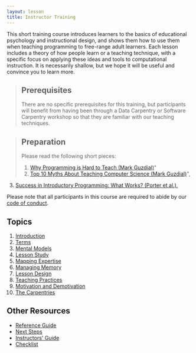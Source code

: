 ```yaml
---
layout: lesson
title: Instructor Training
---
```

This short training course introduces learners to the basics of educational
psychology and instructional design, and shows them how to use them when
teaching programming to free-range adult learners.  Each lesson includes
a theory of how people learn or a teaching technique, with a specific
focus on applying these ideas and tools to computational instruction.
It is necessarily shallow, but we hope it will be useful and convince
you to learn more.

> ## Prerequisites
>
> There are no specific prerequisites for this training,
> but participants will benefit from having been through
> a Data Carpentry or Software Carpentry workshop
> so that they are familiar with our teaching techniques.

> ## Preparation
>
> Please read the following short pieces:
> 1. [Why Programming is Hard to Teach (Mark Guzdial)](papers/guzdial-why-hard-to-teach-2011.pdf)"
> 2. [Top 10 Myths About Teaching Computer Science (Mark Guzdial)](papers/guzdial-10-myths-2015.pdf)",
3. [Success in Introductory Programming: What Works? (Porter et al.)](papers/porter-what-works-2013.pdf),
>

Please note that all participants in this course are required to abide
by our [code of conduct](conduct.html).

## Topics

1.  [Introduction](01-introduction.html)
2.  [Terms](02-terms.html)
3.  [Mental Models](03-models.html)
4.  [Lesson Study](04-study.html)
5.  [Mapping Expertise](05-expertise.html)
6.  [Managing Memory](06-memory.html)
7.  [Lesson Design](07-design.html)
8.  [Teaching Practices](08-practices.html)
9.  [Motivation and Demotivation](09-motivation.html)
10. [The Carpentries](10-carpentries.html)

## Other Resources

*   [Reference Guide](reference.html)
*   [Next Steps](discussion.html)
*   [Instructors' Guide](instructors.html)
*   [Checklist](checklist.html)
